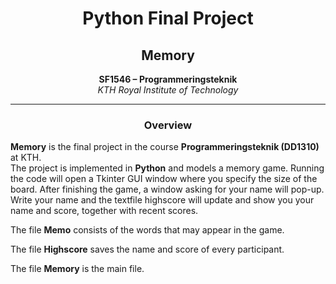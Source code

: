 
<h1 align="center">Python Final Project</h1>
<h2 align="center">Memory</h2>

<p align="center">
  <b>SF1546 – Programmeringsteknik</b><br>
  <i>KTH Royal Institute of Technology</i><br>
</p>

---

<h3 align="center">Overview</h3>

**Memory** is the final project in the course **Programmeringsteknik (DD1310)** at KTH.  
The project is implemented in **Python** and models a memory game. Running the code will open a Tkinter GUI window where you specify the size of the board. After finishing the game, a window asking for your name will pop-up. Write your name and the textfile highscore will update and show you your name and score, together with recent scores.

The file **Memo** consists of the words that may appear in the game.

The file **Highscore** saves the name and score of every participant.

The file **Memory** is the main file.
